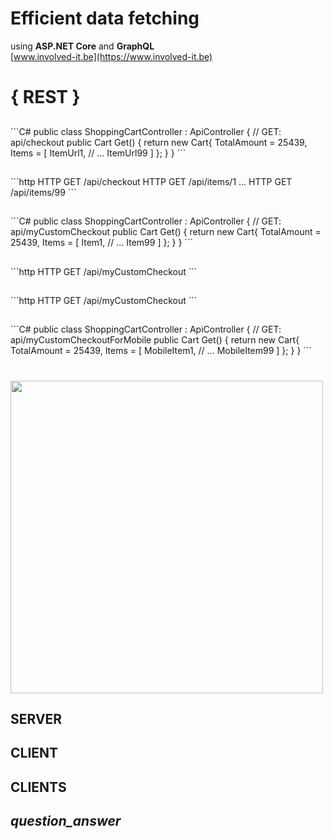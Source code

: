 # Efficient data fetching
using **ASP.NET Core** and **GraphQL**  
[www.involved-it.be](https://www.involved-it.be)



# { REST }


<h2><i class="fa fa-server fa-2x"></i></h2>
```C#
public class ShoppingCartController : ApiController
{
    // GET: api/checkout
    public Cart Get()
    {
        return new Cart{
            TotalAmount = 25439,
            Items = [
                ItemUrl1,
                // ...
                ItemUrl99
            ]
        };
    }
}
```


<h2><i class="fa fa-laptop fa-2x"></i></h2>
```http
HTTP GET /api/checkout
HTTP GET /api/items/1
...
HTTP GET /api/items/99
```


<h2><i class="fa fa-server fa-2x"></i></h2>
```C#
public class ShoppingCartController : ApiController
{
    // GET: api/myCustomCheckout
    public Cart Get()
    {
        return new Cart{
            TotalAmount = 25439,
            Items = [
                Item1,
                // ...
                Item99
            ]
        };
    }
}
```


<h2><i class="fa fa-laptop fa-2x"></i></h2>
```http
HTTP GET /api/myCustomCheckout
```


<h2><i class="fa fa-mobile fa-2x"></i></h2>
```http
HTTP GET /api/myCustomCheckout
```


<h5><i class="fa fa-spinner fa-spin fa-5x"></i></h5>


<h2><i class="fa fa-server fa-2x"></i></h2>
```C#
public class ShoppingCartController : ApiController
{
    // GET: api/myCustomCheckoutForMobile
    public Cart Get()
    {
        return new Cart{
            TotalAmount = 25439,
            Items = [
                MobileItem1,
                // ...
                MobileItem99
            ]
        };
    }
}
```


<h2>
<i class="fa fa-mobile fa-3x"></i>
<i class="fa fa-tablet fa-3x"></i>
<i class="fa fa-laptop fa-3x"></i>
<i class="fa fa-desktop fa-3x"></i>
</h2>


<h1>
<i class="fa fa-question-circle fa-3x"></i>
</h1>



<h1>
<img class="no-border" src="img/icon-graphql.svg" width="500px" height="500px">
</h1>


## SERVER


## CLIENT


## CLIENTS



<h2><i class="material-icons mi-x5">question_answer</i></h2>